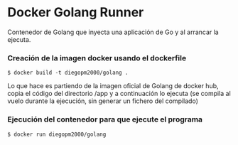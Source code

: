 # Docker Golang Runner

Contenedor de Golang que inyecta una aplicación de Go y al arrancar la ejecuta.

### Creación de la imagen docker usando el dockerfile

```shell
$ docker build -t diegopm2000/golang .
```

Lo que hace es partiendo de la imagen oficial de Golang de docker hub, copia el código del directorio /app y a continuación lo ejecuta (se compila al vuelo durante la ejecución, sin generar un fichero del compilado)

### Ejecución del contenedor para que ejecute el programa

```shell
$ docker run diegopm2000/golang
```
